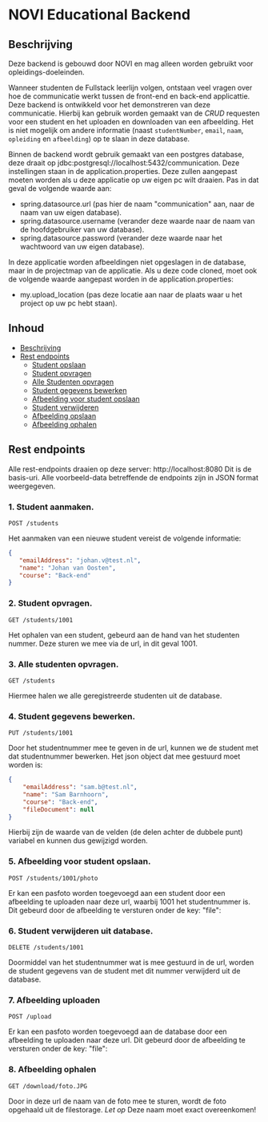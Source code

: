 # NOVI Educational Backend

## Beschrijving
Deze backend is gebouwd door NOVI en mag alleen worden gebruikt voor opleidings-doeleinden.

Wanneer studenten de Fullstack leerlijn volgen, ontstaan veel vragen over hoe de communicatie werkt tussen de front-end en back-end applicattie. Deze backend is ontwikkeld voor het demonstreren van deze communicatie. Hierbij kan gebruik worden gemaakt van de _CRUD_ requesten voor een student en het uploaden en downloaden van een afbeelding. Het is niet mogelijk om andere informatie (naast `studentNumber`, `email`, `naam`, `opleiding` en `afbeelding`) op te slaan in deze database.

Binnen de backend wordt gebruik gemaakt van een postgres database, deze draait op jdbc:postgresql://localhost:5432/communication. Deze instellingen staan in de application.properties. Deze zullen aangepast moeten worden als u deze applicatie op uw eigen pc wilt draaien. 
Pas in dat geval de volgende waarde aan:
- spring.datasource.url (pas hier de naam "communication" aan, naar de naam van uw eigen database).
- spring.datasource.username (verander deze waarde naar de naam van de hoofdgebruiker van uw database).
- spring.datasource.password (verander deze waarde naar het wachtwoord van uw eigen database).

In deze applicatie worden afbeeldingen niet opgeslagen in de database, maar in de projectmap van de applicatie. Als u deze code cloned, moet ook de volgende waarde aangepast worden in de application.properties:
- my.upload_location (pas deze locatie aan naar de plaats waar u het project op uw pc hebt staan).

## Inhoud
* [Beschrijving](#beschrijving)
* [Rest endpoints](#rest-endpoints)
    * [Student opslaan](#1-student-opslaan)
    * [Student opvragen](#2-student-opvragen)
    * [Alle Studenten opvragen](#3-alle-studenten-opvragen)
    * [Student gegevens bewerken](*4-student-bewerken)
    * [Afbeelding voor student opslaan](#5-profielfoto-opslaan-voor-student)
    * [Student verwijderen](#6-student-verwijderen)
    * [Afbeelding opslaan](#7-afbeelding-opslaan)
    * [Afbeelding ophalen](#8-afbeelding-opvragen)

## Rest endpoints
Alle rest-endpoints draaien op deze server: http://localhost:8080 Dit is de basis-uri. Alle voorbeeld-data betreffende de endpoints zijn in JSON format weergegeven. 

### 1. Student aanmaken.
`POST /students`

Het aanmaken van een nieuwe student vereist de volgende informatie:

```json
{
   "emailAddress": "johan.v@test.nl",
   "name": "Johan van Oosten",
   "course": "Back-end"
}
```

### 2. Student opvragen.
`GET /students/1001`

Het ophalen van een student, gebeurd aan de hand van het studenten nummer. Deze sturen we mee via de url, in dit geval 1001.


### 3. Alle studenten opvragen.
`GET /students`

Hiermee halen we alle geregistreerde studenten uit de database.

### 4. Student gegevens bewerken.
`PUT /students/1001`

Door het studentnummer mee te geven in de url, kunnen we de student met dat studentnummer bewerken. Het json object dat mee gestuurd moet worden is:

```json
{
    "emailAddress": "sam.b@test.nl",
    "name": "Sam Barnhoorn",
    "course": "Back-end",
    "fileDocument": null
}
```
Hierbij zijn de waarde van de velden (de delen achter de dubbele punt) variabel en kunnen dus gewijzigd worden.

### 5. Afbeelding voor student opslaan.
`POST /students/1001/photo`

Er kan een pasfoto worden toegevoegd aan een student door een afbeelding te uploaden naar deze url, waarbij 1001 het studentnummer is. Dit gebeurd door de afbeelding te versturen onder de key: "file":


### 6. Student verwijderen uit database.
`DELETE /students/1001`

Doormiddel van het studentnummer wat is mee gestuurd in de url, worden de student gegevens van de student met dit nummer verwijderd uit de database.

### 7. Afbeelding uploaden
`POST /upload`


Er kan een pasfoto worden toegevoegd aan de database door een afbeelding te uploaden naar deze url. Dit gebeurd door de afbeelding te versturen onder de key: "file":

### 8. Afbeelding ophalen
`GET /download/foto.JPG`

Door in deze url de naam van de foto mee te sturen, wordt de foto opgehaald uit de filestorage. _Let op_ Deze naam moet exact overeenkomen!

